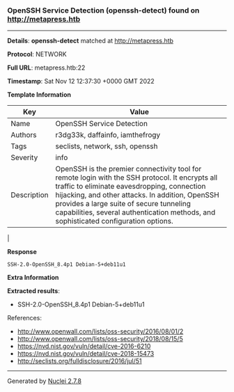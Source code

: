 ### OpenSSH Service Detection (openssh-detect) found on http://metapress.htb
---
**Details**: **openssh-detect**  matched at http://metapress.htb

**Protocol**: NETWORK

**Full URL**: metapress.htb:22

**Timestamp**: Sat Nov 12 12:37:30 +0000 GMT 2022

**Template Information**

| Key | Value |
|---|---|
| Name | OpenSSH Service Detection |
| Authors | r3dg33k, daffainfo, iamthefrogy |
| Tags | seclists, network, ssh, openssh |
| Severity | info |
| Description | OpenSSH is the premier connectivity tool for remote login with the SSH protocol. It encrypts all traffic to eliminate eavesdropping, connection hijacking, and other attacks. In addition, OpenSSH provides a large suite of secure tunneling capabilities, several authentication methods, and sophisticated configuration options.
 |

**Response**
```http
SSH-2.0-OpenSSH_8.4p1 Debian-5+deb11u1

```

**Extra Information**

**Extracted results**:

- SSH-2.0-OpenSSH_8.4p1 Debian-5+deb11u1


References: 
- http://www.openwall.com/lists/oss-security/2016/08/01/2
- http://www.openwall.com/lists/oss-security/2018/08/15/5
- https://nvd.nist.gov/vuln/detail/cve-2016-6210
- https://nvd.nist.gov/vuln/detail/cve-2018-15473
- http://seclists.org/fulldisclosure/2016/jul/51

---
Generated by [Nuclei 2.7.8](https://github.com/projectdiscovery/nuclei)